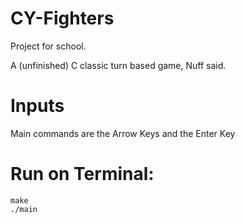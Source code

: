 # CY-Fighters

Project for school.

A (unfinished) C classic turn based game, Nuff said.

# Inputs

Main commands are the Arrow Keys and the Enter Key

# Run on Terminal:
```
make
./main
```
